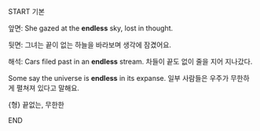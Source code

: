 START
기본

앞면:
She gazed at the **endless** sky, lost in thought.

뒷면:
그녀는 끝이 없는 하늘을 바라보며 생각에 잠겼어요.

해석:
Cars filed past in an **endless** stream. 
차들이 끝도 없이 줄을 지어 지나갔다.

Some say the universe is **endless** in its expanse.
일부 사람들은 우주가 무한하게 펼쳐져 있다고 말해요.

{형} 끝없는, 무한한
<!--ID: 1743592296700-->
END